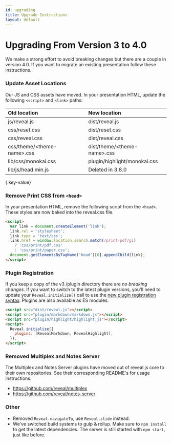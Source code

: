 ```yaml
---
id: upgrading
title: Upgrade Instructions
layout: default
---
```


# Upgrading From Version 3 to 4.0

We make a strong effort to avoid breaking changes but there are a couple in version 4.0. If you want to migrate an existing presentation follow these instructions.

### Update Asset Locations

Our JS and CSS assets have moved. In your presentation HTML, update the following `<script>` and `<link>` paths:

| Old location                     | New location                      |
| :------------------------------- | :-------------------------------- |
| js/reveal.js                     | dist/reveal.js                    |
| css/reset.css                    | dist/reset.css                    |
| css/reveal.css                   | dist/reveal.css                   |
| css/theme/&lt;theme-name&gt;.css | dist/theme/&lt;theme-name&gt;.css |
| lib/css/monokai.css              | plugin/highlight/monokai.css      |
| lib/js/head.min.js               | Deleted in 3.8.0                  |

{.key-value}

### Remove Print CSS from `<head>`

In your presentation HTML, remove the following script from the `<head>`. These styles are now baked into the reveal.css file.

```html
<script>
  var link = document.createElement('link');
  link.rel = 'stylesheet';
  link.type = 'text/css';
  link.href = window.location.search.match(/print-pdf/gi)
    ? 'css/print/pdf.css'
    : 'css/print/paper.css';
  document.getElementsByTagName('head')[0].appendChild(link);
</script>
```

### Plugin Registration

If you keep a copy of the v3 /plugin directory there are _no breaking changes_. If you want to switch to the latest plugin versions, you'll need to update your `Reveal.initialize()` call to use the [new plugin registration syntax](/plugins/). Plugins are also available as ES modules.

```html
<script src="dist/reveal.js"></script>
<script src="plugin/markdown/markdown.js"></script>
<script src="plugin/highlight/highlight.js"></script>
<script>
  Reveal.initialize({
    plugins: [RevealMarkdown, RevealHighlight],
  });
</script>
```

### Removed Multiplex and Notes Server

The Multiplex and Notes Server plugins have moved out of reveal.js core to their own repositories. See their corresponding README's for usage instructions.

- https://github.com/reveal/multiplex
- https://github.com/reveal/notes-server

### Other

- Removed `Reveal.navigateTo`, use `Reveal.slide` instead.
- We've switched build systems to gulp & rollup. Make sure to `npm install` to get the latest dependencies. The server is still started with `npm start`, just like before.
